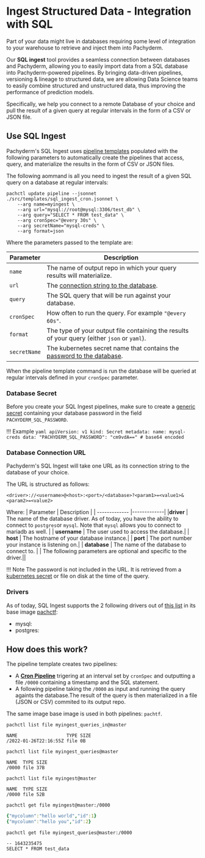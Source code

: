 # Ingest Structured Data - Integration with SQL

Part of your data might live in databases requiring some level of integration to your warehouse to retrieve and inject them into Pachyderm.

Our **SQL ingest** tool provides a seamless connection between databases and Pachyderm,  allowing you to easily import data from a SQL database into Pachyderm-powered pipelines. By bringing data-driven pipelines, versioning & lineage to structured data, we are allowing Data Science teams to easily combine structured and unstructured data, thus improving the performance of prediction models.

Specifically, we help you connect to a remote Database of your choice and pull the result of a given query at regular intervals in the form of a CSV or JSON file.  

## Use SQL Ingest
Pachyderm's SQL Ingest uses [pipeline templates](../pipeline-operations/pipeline-templates) populated with the following parameters to automatically create the pipelines that access, query, and materialize the results in the form of CSV or JSON files.

The following aommand is all you need to ingest the result of a given SQL query on a database at regular intervals:
```shell
pachctl update pipeline --jsonnet ./src/templates/sql_ingest_cron.jsonnet \
	--arg name=myingest \
	--arg url="mysql://root@mysql:3306/test_db" \
	--arg query="SELECT * FROM test_data" \
	--arg cronSpec="@every 30s" \
	--arg secretName="mysql-creds" \
	--arg format=json
```

Where the parameters passed to the template are:

| Parameter     | Description | 
| ------------- |-------------| 
| `name`        | The name of output repo in which your query results will materialize.|
| `url`         | The [connection string to the database](#database-connection).|  
| `query`       | The SQL query that will be run against your database. |
| `cronSpec`    | How often to run the query. For example `"@every 60s"`.|
|`format`       | The type of your output file containing the results of your query (either `json` or `yaml`).|
| `secretName`  | The kubernetes secret name that contains the [password to the database](#database-secret).|

When the pipeline template command is run the database will be queried at regular intervals defined in your `cronSpec` parameter.

### Database Secret
Before you create your SQL Ingest pipelines, make sure to create a [generic secret](../advanced-data-operations/secrets/#create-a-secret) containing your database password in the field `PACHYDERM_SQL_PASSWORD`.

!!! Example
    ```yaml
    apiVersion: v1
    kind: Secret
    metadata:
      name: mysql-creds
    data:
      "PACHYDERM_SQL_PASSWORD": "cm9vdA==" # base64 encoded
    ```

### Database Connection URL
Pachyderm's SQL Ingest will take one URL as its connection string to the database of your choice.

The URL is structured as follows:
```shell
<driver>://<username>@<host>:<port>/<database>?<param1>=<value1>&<param2>=<value2>
```

Where:
| Parameter     | Description | 
| ------------- |-------------| 
|**driver**     | The name of the database driver. As of today, you have the ability to connect to  `postgres`or  `mysql`. Note that `mysql` allows you to connect to mariadb as well. |
| **username**  | The user used to access the database.|
| **host**      | The hostname of your database instance.|
| **port**      | The port number your instance is listening on.|
| **database**  | The name of the database to connect to. | 
| The following parameters are optional and specific to the driver.||

!!! Note 
   The password is not included in the URL.  It is retrieved from a [kubernetes secret](#database-secret) or file on disk at the time of the query.

### Drivers
As of today, SQL Ingest supports the 2 following drivers out of [this list]() in its base image [pachctf]():

- mysql: 
- postgres:

## How does this work?

The pipeline template <link to gihub template> creates two pipelines:
- A **[Cron Pipeline](../../../concepts/pipeline-concepts/pipeline/cron/#cron-pipeline)** trigering at an interval set by `cronSpec` and outputting a file `/0000` containing a timestamp and the SQL statement.
- A following pipeline taking the `/0000` as input and running the query againts the database.The result of the query is then materialized in a file (JSON or CSV) commited to its output repo.

The same image base image is used in both pipelines: `pachtf`.


```shell
pachctl list file myingest_queries_in@master
```
```
NAME                  TYPE SIZE
/2022-01-26T22:16:55Z file 0B
```
```shell
pachctl list file myingest_queries@master
```
```
NAME  TYPE SIZE
/0000 file 37B
```
```shell
pachctl list file myingest@master
```
```
NAME  TYPE SIZE
/0000 file 52B
```

```shell
pachctl get file myingest@master:/0000
```
```yaml
{"mycolumn":"hello world","id":1}
{"mycolumn":"hello you","id":2}
```

```shell
pachctl get file myingest_queries@master:/0000
```
```
-- 1643235475
SELECT * FROM test_data
```


